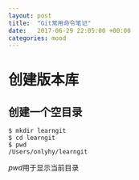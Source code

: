 ```yaml
---
layout: post
title:  "Git常用命令笔记"
date:   2017-06-29 22:05:00 +00:00
categories: mood
---
```



# 创建版本库

## 创建一个空目录

	$ mkdir learngit
	$ cd learngit
	$ pwd
	/Users/onlyhy/learngit

*pwd*用于显示当前目录

